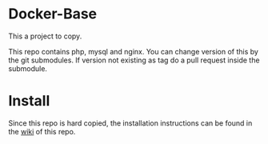 # Docker-Base
This a project to copy.

This repo contains php, mysql and nginx. You can change version of this by the git submodules. If version not existing as tag do a pull request inside the submodule.

# Install

Since this repo is hard copied, the installation instructions can be found in the [wiki](https://github.com/freedmo/Docker-Base/wiki/Installation) of this repo.